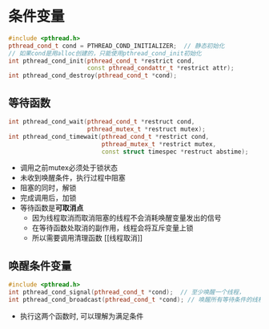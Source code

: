 # 条件变量


```c++
#include <pthread.h>
pthread_cond_t cond = PTHREAD_COND_INITIALIZER;  // 静态初始化
// 如果cond是用alloc创建的，只能使用pthread_cond_init初始化 
int pthread_cond_init(pthread_cond_t *restrict cond, 
                      const pthread_condattr_t *restrict attr);
int pthread_cond_destroy(pthread_cond_t *cond);

```

## 等待函数

```c++
int pthread_cond_wait(pthread_cond_t *restruct cond, 
                      pthread_mutex_t *restruct mutex);
int pthread_cond_timewait(pthread_cond_t *restrict cond, 
                          pthread_mutex_t *restrict mutex,
                          const struct timespec *restruct abstime);                      
```

- 调用之前mutex必须处于锁状态
- 未收到唤醒条件，执行过程中阻塞
- 阻塞的同时，解锁
- 完成调用后，加锁
- 等待函数是**可取消点**
  - 因为线程取消而取消阻塞的线程不会消耗唤醒变量发出的信号
  - 在等待函数处取消的副作用，线程会将互斥变量上锁 
  - 所以需要调用清理函数
   [[线程取消]]

## 唤醒条件变量

```c++
#include <pthread.h>
int pthread_cond_signal(pthread_cond_t *cond);  // 至少唤醒一个线程，
int pthread_cond_broadcast(pthread_cond_t *cond); // 唤醒所有等待条件的线程
```

- 执行这两个函数时, 可以理解为满足条件
